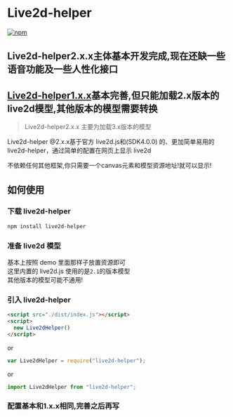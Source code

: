 # Live2d-helper

[![npm](https://img.shields.io/npm/v/live2d-helper.svg?style=flat)](https://www.npmjs.com/package/live2d-helper)

## Live2d-helper2.x.x主体基本开发完成,现在还缺一些语音功能及一些人性化接口 

## [Live2d-helper1.x.x](https://github.com/kooritea/live2d-helper/tree/master)基本完善,但只能加载2.x版本的live2d模型,其他版本的模型需要转换

> Live2d-helper2.x.x 主要为加载3.x版本的模型

Live2d-helper @2.x.x基于官方 live2d.js和(SDK4.0.0) 的、更加简单易用的 live2d-helper，通过简单的配置在网页上显示 live2d

不依赖任何其他框架,你只需要一个canvas元素和模型资源地址!就可以显示!

## 如何使用

### 下载 live2d-helper

```bash
npm install live2d-helper
```

### 准备 live2d 模型

基本上按照 demo 里面那样子放置资源即可  
这里内置的 live2d.js 使用的是`2.1`的版本模型  
其他版本的模型可能不通用!

### 引入 live2d-helper

```html
<script src="./dist/index.js"></script>
<script>
  new Live2dHelper()
</script>
```

or

```javascript
var Live2dHelper = require("live2d-helper");
```

or

```javascript
import Live2dHelper from "live2d-helper";
```

### 配置基本和1.x.x相同,完善之后再写
